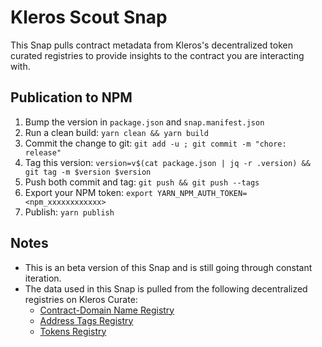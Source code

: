 # Kleros Scout Snap

This Snap pulls contract metadata from Kleros's decentralized token curated registries to provide insights to the contract you are interacting with.

## Publication to NPM

1. Bump the version in `package.json` and `snap.manifest.json`
1. Run a clean build: `yarn clean && yarn build`
1. Commit the change to git: `git add -u ; git commit -m "chore: release"`
1. Tag this version: `version=v$(cat package.json | jq -r .version) && git tag -m $version $version`
1. Push both commit and tag: `git push && git push --tags`
1. Export your NPM token: `export YARN_NPM_AUTH_TOKEN=<npm_xxxxxxxxxxxx>`
1. Publish: `yarn publish`

## Notes

- This is an beta version of this Snap and is still going through constant iteration.
- The data used in this Snap is pulled from the following decentralized registries on Kleros Curate:
  - [Contract-Domain Name Registry](https://curate.kleros.io/tcr/100/0x957a53a994860be4750810131d9c876b2f52d6e1)
  - [Address Tags Registry](https://curate.kleros.io/tcr/100/0x66260c69d03837016d88c9877e61e08ef74c59f2)
  - [Tokens Registry](https://curate.kleros.io/tcr/100/0x70533554fe5c17caf77fe530f77eab933b92af60)
